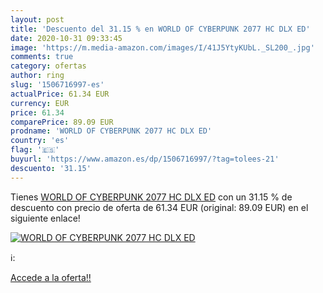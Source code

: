 ```yaml
---
layout: post
title: 'Descuento del 31.15 % en WORLD OF CYBERPUNK 2077 HC DLX ED'
date: 2020-10-31 09:33:45
image: 'https://m.media-amazon.com/images/I/41J5YtyKUbL._SL200_.jpg'
comments: true
category: ofertas
author: ring
slug: '1506716997-es'
actualPrice: 61.34 EUR
currency: EUR
price: 61.34
comparePrice: 89.09 EUR
prodname: 'WORLD OF CYBERPUNK 2077 HC DLX ED'
country: 'es'
flag: '🇪🇸'
buyurl: 'https://www.amazon.es/dp/1506716997/?tag=tolees-21'
descuento: '31.15'
---
```


Tienes [WORLD OF CYBERPUNK 2077 HC DLX ED](https://www.amazon.es/dp/1506716997/?tag=tolees-21) con un 31.15 % de descuento con precio de oferta de 61.34 EUR (original: 89.09 EUR) en el siguiente enlace!

[![WORLD OF CYBERPUNK 2077 HC DLX ED](https://m.media-amazon.com/images/I/41J5YtyKUbL._SL200_.jpg)](https://www.amazon.es/dp/1506716997/?tag=tolees-21)

ℹ️:


[Accede a la oferta!!](https://www.amazon.es/dp/1506716997/?tag=tolees-21)
